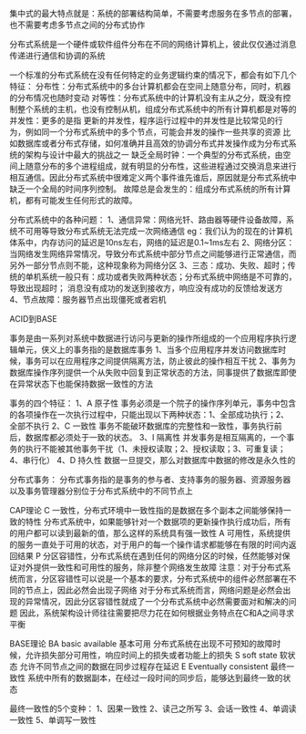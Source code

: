 集中式的最大特点就是：系统的部署结构简单，不需要考虑服务在多节点的部署，也不需要考虑多节点之间的分布式协作

分布式系统是一个硬件或软件组件分布在不同的网络计算机上，彼此仅仅通过消息传递进行通信和协调的系统

一个标准的分布式系统在没有任何特定的业务逻辑约束的情况下，都会有如下几个特征：
  分布性：分布式系统中的多台计算机都会在空间上随意分布，同时，机器的分布情况也随时变动
  对等性：分布式系统中的计算机没有主从之分，既没有控制整个系统的主机，也没有控制从机，组成分布式系统中的所有计算机都是对等的
  并发性：更多的是指 更新的并发性，程序运行过程中的并发性是比较常见的行为，例如同一个分布式系统中的多个节点，可能会并发的操作一些共享的资源
          比如数据库或者分布式存储，如何准确并且高效的协调分布式并发操作成为分布式系统的架构与设计中最大的挑战之一
  缺乏全局时钟：一个典型的分布式系统，由空间上随意分布的多个进程组成，就有明显的分布性，这些进程通过交换消息来进行相互通信。因此分布式系统中很难定义两个事件谁先谁后，原因就是分布式系统中缺乏一个全局的时间序列控制。
  故障总是会发生的：组成分布式系统的所有计算机，都有可能发生任何形式的故障。
  
  分布式系统中的各种问题：
    1、通信异常：网络光钎、路由器等硬件设备故障，系统不可用等导致分布式系统无法完成一次网络通信
             eg：我们认为的现在的计算机体系中，内存访问的延迟是10ns左右，网络的延迟是0.1~1ms左右
    2、网络分区：当网络发生网络异常情况，导致分布式系统中部分节点之间能够进行正常通信，而另外一部分节点则不能，这种现象称为网络分区
    3、三态：成功、失败、超时；传统的单机系统一般只有：成功或者失败两种状态；分布式系统中网络是不可靠的，导致出现超时；
            消息没有成功的发送到接收方，响应没有成功的反馈给发送方
    4、节点故障：服务器节点出现僵死或者宕机
    
ACID到BASE

事务是由一系列对系统中数据进行访问与更新的操作所组成的一个应用程序执行逻辑单元，侠义上的事务指的是数据库事务
1、当多个应用程序并发访问数据库时候，事务可以在应用程序之间提供隔离方法，防止彼此的操作相互干扰
2、事务为数据库操作序列提供一个从失败中回复到正常状态的方法，同事提供了数据库即使在异常状态下也能保持数据一致性的方法

事务的四个特征：
1、A 原子性 事务必须是一个院子的操作序列单元，事务中包含的各项操作在一次执行过程中，只能出现以下两种状态：1、全部成功执行；2、全部不执行
2、C 一致性 事务不能破环数据库的完整性和一致性，事务执行前后，数据库都必须处于一致的状态。
3、I 隔离性 并发事务是相互隔离的，一个事务的执行不能被其他事务干扰（1、未授权读取；2、授权读取；3、可重复读；4、串行化）
4、D 持久性 数据一旦提交，那么对数据库中数据的修改是永久性的

分布式事务：
   分布式事务指的是事务的参与者、支持事务的服务器、资源服务器以及事务管理器分别位于分布式系统中的不同节点上
   
CAP理论
C 一致性，分布式环境中一致性指的是数据在多个副本之间能够保持一致的特性
          分布式系统中，如果能够针对一个数据项的更新操作执行成功后，所有的用户都可以读到最新的值，那么这样的系统具有强一致性
A 可用性，系统提供的服务一直处于可用的状态，对于用户的每一个操作请求都能够在有限的时间内返回结果
P 分区容错性，分布式系统在遇到任何的网络分区的时候，任然能够对保证对外提供一致性和可用性的服务，除非整个网络发生故障
注意：对于分布式系统而言，分区容错性可以说是一个基本的要求，分布式系统中的组件必然部署在不同的节点上，因此必然会出现子网络
      对于分布式系统而言，网络问题是必然会出现的异常情况，因此分区容错性就成了一个分布式系统中必然需要面对和解决的问题
      因此，系统架构设计师往往需要把尽力花在如何根据业务特点在C和A之间寻求平衡
      
BASE理论
  BA basic available 基本可用 分布式系统在出现不可预知的故障时候，允许损失部分可用性，响应时间上的损失或者功能上的损失
  S  soft state 软状态 允许不同节点之间的数据在同步过程存在延迟
  E  Eventually consistent 最终一致性  系统中所有的数据副本，在经过一段时间的同步后，能够达到最终一致的状态

最终一致性的5个变种：
  1、因果一致性
  2、读己之所写
  3、会话一致性
  4、单调读一致性
  5、单调写一致性
  

  
  